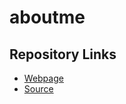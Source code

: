 # aboutme 

## Repository Links

- [Webpage](https://s521066.github.io/aboutme/)
- [Source](https://github.com/s521066/aboutme/)


